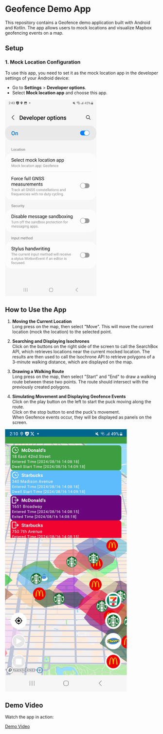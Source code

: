 # Geofence Demo App

This repository contains a Geofence demo application built with Android and Kotlin. The app allows users to mock locations and visualize Mapbox geofencing events on a map.

## Setup

### 1. Mock Location Configuration
To use this app, you need to set it as the mock location app in the developer settings of your Android device:
- Go to **Settings** > **Developer options**.
- Select **Mock location app** and choose this app.

<img src="assets/images/AndroidSettings.jpg" alt="Mock Location Setting" width="300"/>

## How to Use the App

1. **Moving the Current Location**  
   Long press on the map, then select "Move". This will move the current location (mock the location) to the selected point.

2. **Searching and Displaying Isochrones**  
   Click on the buttons on the right side of the screen to call the SearchBox API, which retrieves locations near the current mocked location. The results are then used to call the Isochrone API to retrieve polygons of a 3-minute walking distance, which are displayed on the map.

3. **Drawing a Walking Route**  
   Long press on the map, then select "Start" and "End" to draw a walking route between these two points. The route should intersect with the previously created polygons.

4. **Simulating Movement and Displaying Geofence Events**  
   Click on the play button on the left to start the puck moving along the route.  
   Click on the stop button to end the puck's movement.  
   When Geofence events occur, they will be displayed as panels on the screen.

<img src="assets/images/Screenshot.jpg" alt="App Screenshot" width="400"/>

## Demo Video
Watch the app in action:

[Demo Video](assets/videos/Recording.mp4)
